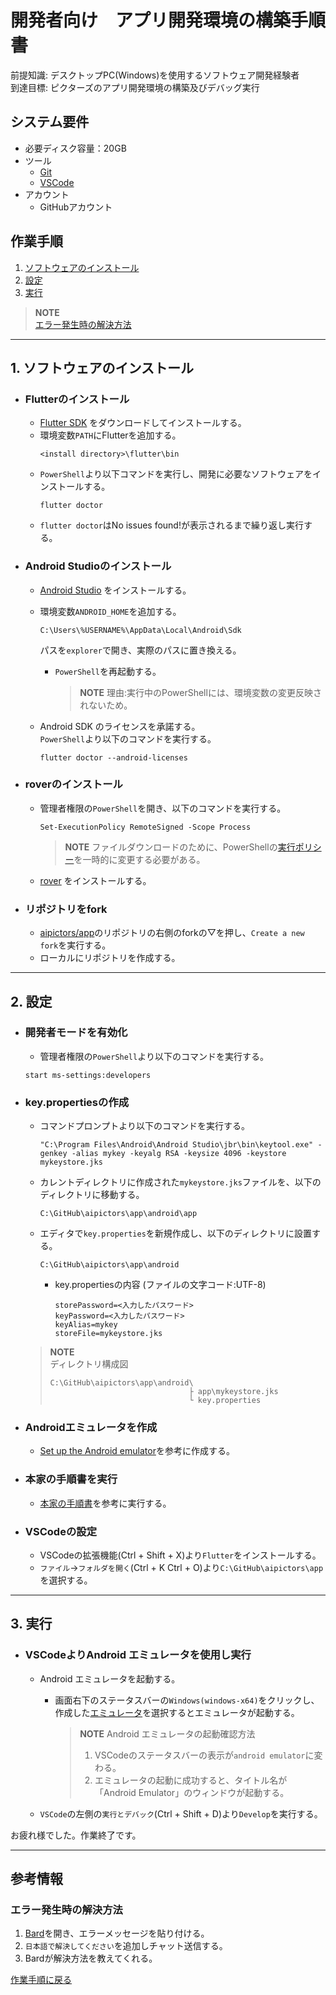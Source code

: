 # 開発者向け　アプリ開発環境の構築手順書

前提知識: デスクトップPC(Windows)を使用するソフトウェア開発経験者  
到達目標: ピクターズのアプリ開発環境の構築及びデバッグ実行  

## システム要件
- 必要ディスク容量：20GB  
- ツール  
  - [Git](https://git-scm.com/)
  - [VSCode](https://code.visualstudio.com/)
- アカウント  
  - GitHubアカウント  
<!-- ディスク容量
Flutter…2.5 GB
https://docs.flutter.dev/get-started/install/windows#system-requirements
Android Studio…8 GB  
https://developer.android.com/studio/install?hl=ja#windows  
Android avd…8.64 GB  
リポジトリ…287 MB  
-->

## 作業手順  
1. [ソフトウェアのインストール](#1-ソフトウェアのインストール)  
1. [設定](#2-設定)  
1. [実行](#3-実行)  

> **NOTE**  
> [エラー発生時の解決方法](#エラー発生時の解決方法)

---

## 1. ソフトウェアのインストール
- ### Flutterのインストール
  -  [Flutter SDK](https://docs.flutter.dev/get-started/install/windows) をダウンロードしてインストールする。  
  -  環境変数`PATH`にFlutterを追加する。  
      ~~~
      <install directory>\flutter\bin
      ~~~
  -  `PowerShell`より以下コマンドを実行し、開発に必要なソフトウェアをインストールする。  
     ~~~
     flutter doctor
     ~~~
  -  `flutter doctor`はNo issues found!が表示されるまで繰り返し実行する。  

- ### Android Studioのインストール
  - [Android Studio](https://developer.android.com/studio) をインストールする。  
  - 環境変数`ANDROID_HOME`を追加する。  
     ```
     C:\Users\%USERNAME%\AppData\Local\Android\Sdk
     ```
     パスを`explorer`で開き、実際のパスに置き換える。
     - `PowerShell`を再起動する。 
       > **NOTE**
       > 理由:実行中のPowerShellには、環境変数の変更反映されないため。  

  - Android SDK のライセンスを承諾する。  
    `PowerShell`より以下のコマンドを実行する。  
       ```
       flutter doctor --android-licenses
       ```

- ### roverのインストール
  - 管理者権限の`PowerShell`を開き、以下のコマンドを実行する。
      ```
      Set-ExecutionPolicy RemoteSigned -Scope Process
      ```
      > **NOTE**
      > ファイルダウンロードのために、PowerShellの[実行ポリシー](https://learn.microsoft.com/ja-jp/powershell/module/microsoft.powershell.core/about/about_execution_policies)を一時的に変更する必要がある。 
  - [rover](https://www.apollographql.com/docs/rover/getting-started/#windows-powershell-installer)  をインストールする。

- ### リポジトリをfork
  - [aipictors/app](https://github.com/aipictors/app)のリポジトリの右側のforkの▽を押し、`Create a new fork`を実行する。
  -  ローカルにリポジトリを作成する。

---

## 2. 設定
- ### 開発者モードを有効化
  -  管理者権限の`PowerShell`より以下のコマンドを実行する。  
    ```
    start ms-settings:developers
    ```
- ### key.propertiesの作成
  -   コマンドプロンプトより以下のコマンドを実行する。  
      ```
      "C:\Program Files\Android\Android Studio\jbr\bin\keytool.exe" -genkey -alias mykey -keyalg RSA -keysize 4096 -keystore mykeystore.jks 
      ```  
  - カレントディレクトリに作成された`mykeystore.jks`ファイルを、以下のディレクトリに移動する。
      ```
      C:\GitHub\aipictors\app\android\app
      ```
  - エディタで`key.properties`を新規作成し、以下のディレクトリに設置する。  
      ```
      C:\GitHub\aipictors\app\android
      ```
    - key.propertiesの内容 (ファイルの文字コード:UTF-8)  
      ```
      storePassword=<入力したパスワード>
      keyPassword=<入力したパスワード>
      keyAlias=mykey
      storeFile=mykeystore.jks
      ```
  > **NOTE**  
  > ディレクトリ構成図
  > ```
  > C:\GitHub\aipictors\app\android\
  >                                ├ app\mykeystore.jks
  >                                └ key.properties
  > ```
- ### Androidエミュレータを作成
  - [Set up the Android emulator](https://docs.flutter.dev/get-started/install/windows#set-up-the-android-emulator)を参考に作成する。

- ### 本家の手順書を実行
  - [本家の手順書](https://github.com/aipictors/app/blob/main/README.md)を参考に実行する。  

- ### VSCodeの設定
  - VSCodeの拡張機能(Ctrl + Shift + X)より`Flutter`をインストールする。  
  - `ファイル`→`フォルダを開く`(Ctrl + K Ctrl + O)より`C:\GitHub\aipictors\app`を選択する。  

---

## 3. 実行
- ### VSCodeよりAndroid エミュレータを使用し実行
  - Android エミュレータを起動する。  
    - 画面右下のステータスバーの`Windows(windows-x64)`をクリックし、作成した[エミュレータ](#androidエミュレータを作成)を選択するとエミュレータが起動する。  
      > **NOTE**
      > Android エミュレータの起動確認方法
      > 1. VSCodeのステータスバーの表示が`android emulator`に変わる。
      > 2. エミュレータの起動に成功すると、タイトル名が「Android Emulator」のウィンドウが起動する。

  - `VSCode`の左側の`実行とデバック`(Ctrl + Shift + D)より`Develop`を実行する。

お疲れ様でした。作業終了です。

---

## 参考情報
### エラー発生時の解決方法
  1. [Bard](https://bard.google.com/)を開き、エラーメッセージを貼り付ける。  
  2. `日本語で解決してください`を追加しチャット送信する。  
  3. Bardが解決方法を教えてくれる。  

[作業手順に戻る](#作業手順)
